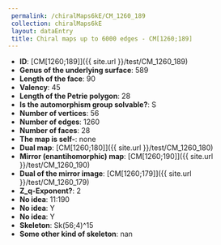 ```yaml
--- 
 permalink: /chiralMaps6kE/CM_1260_189 
 collection: chiralMaps6kE
 layout: dataEntry
 title: Chiral maps up to 6000 edges - CM[1260;189]
---
```


- **ID**: [CM[1260;189]]({{ site.url }}/test/CM_1260_189)
- **Genus of the underlying surface**: 589
- **Length of the face**: 90
- **Valency**: 45
- **Length of the Petrie polygon**: 28
- **Is the automorphism group solvable?**: S
- **Number of vertices**: 56
- **Number of edges**: 1260
- **Number of faces**: 28
- **The map is self-**: none
- **Dual map**: [CM[1260;180]]({{ site.url }}/test/CM_1260_180)
- **Mirror (enantihomorphic) map**: [CM[1260;190]]({{ site.url }}/test/CM_1260_190)
- **Dual of the mirror image**: [CM[1260;179]]({{ site.url }}/test/CM_1260_179)
- **Z_q-Exponent?**: 2
- **No idea**:  11:190
- **No idea**: Y
- **No idea**: Y
- **Skeleton**: Sk(56;4)^15
- **Some other kind of skeleton**: nan
